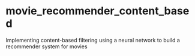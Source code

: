 # movie_recommender_content_based
Implementing content-based filtering using a neural network to build a recommender system for movies
